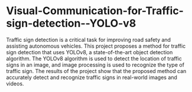 # Visual-Communication-for-Traffic-sign-detection--YOLO-v8
Traffic sign detection is a critical task for improving road safety and assisting autonomous vehicles. This project proposes a method for traffic sign detection that uses YOLOv8, a state-of-the-art object detection algorithm.
The YOLOv8 algorithm is used to detect the location of traffic signs in an image, and image processing is used to recognize the type of traffic sign. The results of the project show that the proposed method can accurately detect and recognize traffic signs in real-world images and videos.
